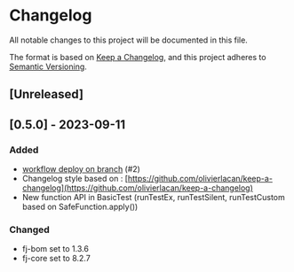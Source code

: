 # Changelog

All notable changes to this project will be documented in this file.

The format is based on [Keep a Changelog](https://keepachangelog.com/en/1.1.0/),
and this project adheres to [Semantic Versioning](https://semver.org/spec/v2.0.0.html).

## [Unreleased]

## [0.5.0] - 2023-09-11

### Added

- [workflow deploy on branch](.github/workflows/deploy_maven_package.yml) (#2)
- Changelog style based on : [https://github.com/olivierlacan/keep-a-changelog](https://github.com/olivierlacan/keep-a-changelog)
- New function API in BasicTest (runTestEx, runTestSilent, runTestCustom based on SafeFunction.apply())

### Changed

- fj-bom set to 1.3.6
- fj-core set to 8.2.7
